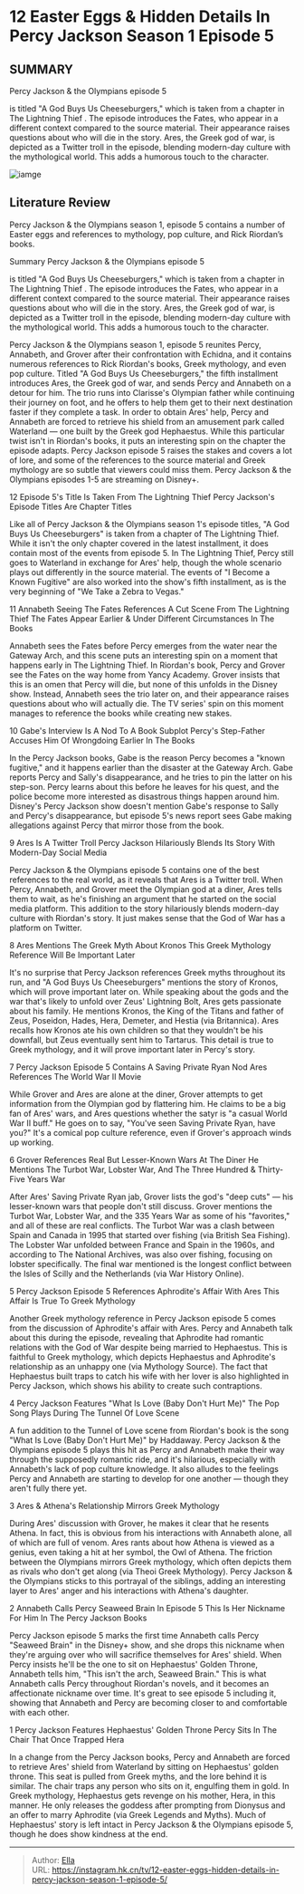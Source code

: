 # 12 Easter Eggs &amp; Hidden Details In Percy Jackson Season 1 Episode 5


## SUMMARY 


Percy Jackson &amp; the Olympians
 episode 5

is titled &#34;A God Buys Us Cheeseburgers,&#34; which is taken from a chapter in 
The Lightning Thief
. 
 The episode introduces the Fates, who appear in a different context compared to the source material. Their appearance raises questions about who will die in the story. 
 Ares, the Greek god of war, is depicted as a Twitter troll in the episode, blending modern-day culture with the mythological world. This adds a humorous touch to the character. 

![iamge](https://static1.srcdn.com/wordpress/wp-content/uploads/2024/01/easter-eggs-percy-jackson-episode-5.jpg)

## Literature Review
Percy Jackson &amp; the Olympians season 1, episode 5 contains a number of Easter eggs and references to mythology, pop culture, and Rick Riordan’s books.




Summary
Percy Jackson &amp; the Olympians
 episode 5

is titled &#34;A God Buys Us Cheeseburgers,&#34; which is taken from a chapter in 
The Lightning Thief
. 
 The episode introduces the Fates, who appear in a different context compared to the source material. Their appearance raises questions about who will die in the story. 
 Ares, the Greek god of war, is depicted as a Twitter troll in the episode, blending modern-day culture with the mythological world. This adds a humorous touch to the character. 


Percy Jackson &amp; the Olympians season 1, episode 5 reunites Percy, Annabeth, and Grover after their confrontation with Echidna, and it contains numerous references to Rick Riordan&#39;s books, Greek mythology, and even pop culture. Titled &#34;A God Buys Us Cheeseburgers,&#34; the fifth installment introduces Ares, the Greek god of war, and sends Percy and Annabeth on a detour for him. The trio runs into Clarisse&#39;s Olympian father while continuing their journey on foot, and he offers to help them get to their next destination faster if they complete a task.
In order to obtain Ares&#39; help, Percy and Annabeth are forced to retrieve his shield from an amusement park called Waterland — one built by the Greek god Hephaestus. While this particular twist isn&#39;t in Riordan&#39;s books, it puts an interesting spin on the chapter the episode adapts. Percy Jackson episode 5 raises the stakes and covers a lot of lore, and some of the references to the source material and Greek mythology are so subtle that viewers could miss them.
Percy Jackson &amp; the Olympians episodes 1-5 are streaming on Disney&#43;. 










 








 12  Episode 5&#39;s Title Is Taken From The Lightning Thief 
Percy Jackson&#39;s Episode Titles Are Chapter Titles
        

Like all of Percy Jackson &amp; the Olympians season 1&#39;s episode titles, &#34;A God Buys Us Cheeseburgers&#34; is taken from a chapter of The Lightning Thief. While it isn&#39;t the only chapter covered in the latest installment, it does contain most of the events from episode 5. In The Lightning Thief, Percy still goes to Waterland in exchange for Ares&#39; help, though the whole scenario plays out differently in the source material. The events of &#34;I Become a Known Fugitive&#34; are also worked into the show&#39;s fifth installment, as is the very beginning of &#34;We Take a Zebra to Vegas.&#34;





 11  Annabeth Seeing The Fates References A Cut Scene From The Lightning Thief 
The Fates Appear Earlier &amp; Under Different Circumstances In The Books
        

Annabeth sees the Fates before Percy emerges from the water near the Gateway Arch, and this scene puts an interesting spin on a moment that happens early in The Lightning Thief. In Riordan&#39;s book, Percy and Grover see the Fates on the way home from Yancy Academy. Grover insists that this is an omen that Percy will die, but none of this unfolds in the Disney show. Instead, Annabeth sees the trio later on, and their appearance raises questions about who will actually die. The TV series&#39; spin on this moment manages to reference the books while creating new stakes.





 10  Gabe&#39;s Interview Is A Nod To A Book Subplot 
Percy&#39;s Step-Father Accuses Him Of Wrongdoing Earlier In The Books
        

In the Percy Jackson books, Gabe is the reason Percy becomes a &#34;known fugitive,&#34; and it happens earlier than the disaster at the Gateway Arch. Gabe reports Percy and Sally&#39;s disappearance, and he tries to pin the latter on his step-son. Percy learns about this before he leaves for his quest, and the police become more interested as disastrous things happen around him. Disney&#39;s Percy Jackson show doesn&#39;t mention Gabe&#39;s response to Sally and Percy&#39;s disappearance, but episode 5&#39;s news report sees Gabe making allegations against Percy that mirror those from the book.





 9  Ares Is A Twitter Troll 
Percy Jackson Hilariously Blends Its Story With Modern-Day Social Media
        

Percy Jackson &amp; the Olympians episode 5 contains one of the best references to the real world, as it reveals that Ares is a Twitter troll. When Percy, Annabeth, and Grover meet the Olympian god at a diner, Ares tells them to wait, as he&#39;s finishing an argument that he started on the social media platform. This addition to the story hilariously blends modern-day culture with Riordan&#39;s story. It just makes sense that the God of War has a platform on Twitter.





 8  Ares Mentions The Greek Myth About Kronos 
This Greek Mythology Reference Will Be Important Later
        

It&#39;s no surprise that Percy Jackson references Greek myths throughout its run, and &#34;A God Buys Us Cheeseburgers&#34; mentions the story of Kronos, which will prove important later on. While speaking about the gods and the war that&#39;s likely to unfold over Zeus&#39; Lightning Bolt, Ares gets passionate about his family. He mentions Kronos, the King of the Titans and father of Zeus, Poseidon, Hades, Hera, Demeter, and Hestia (via Britannica). Ares recalls how Kronos ate his own children so that they wouldn&#39;t be his downfall, but Zeus eventually sent him to Tartarus. This detail is true to Greek mythology, and it will prove important later in Percy&#39;s story.





 7  Percy Jackson Episode 5 Contains A Saving Private Ryan Nod 
Ares References The World War II Movie


 







While Grover and Ares are alone at the diner, Grover attempts to get information from the Olympian god by flattering him. He claims to be a big fan of Ares&#39; wars, and Ares questions whether the satyr is &#34;a casual World War II buff.&#34; He goes on to say, &#34;You&#39;ve seen Saving Private Ryan, have you?&#34; It&#39;s a comical pop culture reference, even if Grover&#39;s approach winds up working.





 6  Grover References Real But Lesser-Known Wars At The Diner 
He Mentions The Turbot War, Lobster War, And The Three Hundred &amp; Thirty-Five Years War
        

After Ares&#39; Saving Private Ryan jab, Grover lists the god&#39;s &#34;deep cuts&#34; — his lesser-known wars that people don&#39;t still discuss. Grover mentions the Turbot War, Lobster War, and the 335 Years War as some of his &#34;favorites,&#34; and all of these are real conflicts. The Turbot War was a clash between Spain and Canada in 1995 that started over fishing (via British Sea Fishing). The Lobster War unfolded between France and Spain in the 1960s, and according to The National Archives, was also over fishing, focusing on lobster specifically. The final war mentioned is the longest conflict between the Isles of Scilly and the Netherlands (via War History Online).





 5  Percy Jackson Episode 5 References Aphrodite&#39;s Affair With Ares 
This Affair Is True To Greek Mythology
        

Another Greek mythology reference in Percy Jackson episode 5 comes from the discussion of Aphrodite&#39;s affair with Ares. Percy and Annabeth talk about this during the episode, revealing that Aphrodite had romantic relations with the God of War despite being married to Hephaestus. This is faithful to Greek mythology, which depicts Hephaestus and Aphrodite&#39;s relationship as an unhappy one (via Mythology Source). The fact that Hephaestus built traps to catch his wife with her lover is also highlighted in Percy Jackson, which shows his ability to create such contraptions.





 4  Percy Jackson Features &#34;What Is Love (Baby Don&#39;t Hurt Me)&#34; 
The Pop Song Plays During The Tunnel Of Love Scene
        

A fun addition to the Tunnel of Love scene from Riordan&#39;s book is the song &#34;What Is Love (Baby Don&#39;t Hurt Me)&#34; by Haddaway. Percy Jackson &amp; the Olympians episode 5 plays this hit as Percy and Annabeth make their way through the supposedly romantic ride, and it&#39;s hilarious, especially with Annabeth&#39;s lack of pop culture knowledge. It also alludes to the feelings Percy and Annabeth are starting to develop for one another — though they aren&#39;t fully there yet.





 3  Ares &amp; Athena&#39;s Relationship Mirrors Greek Mythology 
        

During Ares&#39; discussion with Grover, he makes it clear that he resents Athena. In fact, this is obvious from his interactions with Annabeth alone, all of which are full of venom. Ares rants about how Athena is viewed as a genius, even taking a hit at her symbol, the Owl of Athena. The friction between the Olympians mirrors Greek mythology, which often depicts them as rivals who don&#39;t get along (via Theoi Greek Mythology). Percy Jackson &amp; the Olympians sticks to this portrayal of the siblings, adding an interesting layer to Ares&#39; anger and his interactions with Athena&#39;s daughter.





 2  Annabeth Calls Percy Seaweed Brain In Episode 5 
This Is Her Nickname For Him In The Percy Jackson Books


 







Percy Jackson episode 5 marks the first time Annabeth calls Percy &#34;Seaweed Brain&#34; in the Disney&#43; show, and she drops this nickname when they&#39;re arguing over who will sacrifice themselves for Ares&#39; shield. When Percy insists he&#39;ll be the one to sit on Hephaestus&#39; Golden Throne, Annabeth tells him, &#34;This isn&#39;t the arch, Seaweed Brain.&#34; This is what Annabeth calls Percy throughout Riordan&#39;s novels, and it becomes an affectionate nickname over time. It&#39;s great to see episode 5 including it, showing that Annabeth and Percy are becoming closer to and comfortable with each other.





 1  Percy Jackson Features Hephaestus&#39; Golden Throne 
Percy Sits In The Chair That Once Trapped Hera


 







In a change from the Percy Jackson books, Percy and Annabeth are forced to retrieve Ares&#39; shield from Waterland by sitting on Hephaestus&#39; golden throne. This seat is pulled from Greek myths, and the lore behind it is similar. The chair traps any person who sits on it, engulfing them in gold. In Greek mythology, Hephaestus gets revenge on his mother, Hera, in this manner. He only releases the goddess after prompting from Dionysus and an offer to marry Aphrodite (via Greek Legends and Myths). Much of Hephaestus&#39; story is left intact in Percy Jackson &amp; the Olympians episode 5, though he does show kindness at the end.


---

> Author: [Ella](https://instagram.hk.cn/)  
> URL: https://instagram.hk.cn/tv/12-easter-eggs-hidden-details-in-percy-jackson-season-1-episode-5/  

